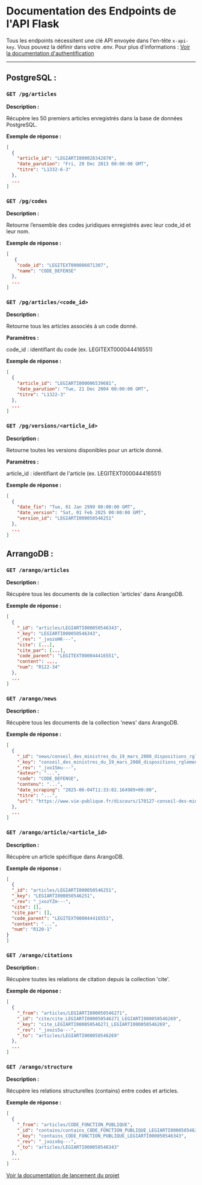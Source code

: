 # Documentation des Endpoints de l'API Flask

Tous les endpoints nécessitent une clé API envoyée dans l'en-tête `x-api-key`.
Vous pouvez la définir dans votre .env.
Pour plus d'informations : [Voir la documentation d'authentification](auth.md)



---

## PostgreSQL : 

### `GET /pg/articles`

**Description :**  

Récupère les 50 premiers articles enregistrés dans la base de données PostgreSQL.

**Exemple de réponse :**

```json
[
  {
    "article_id": "LEGIARTI000028342870",
    "date_parution": "Fri, 20 Dec 2013 00:00:00 GMT",
    "titre": "L1332-6-3"
  },
  ...
]
```


### `GET /pg/codes`

**Description :**  

Retourne l’ensemble des codes juridiques enregistrés avec leur code_id et leur nom.

**Exemple de réponse :**

```json
[
   {
    "code_id": "LEGITEXT000006071307",
    "name": "CODE_DEFENSE"
  },
  ...
]
```

### `GET /pg/articles/<code_id>`

**Description :**  

Retourne tous les articles associés à un code donné.

**Paramètres :**

code_id : identifiant du code (ex. LEGITEXT000044416551)

**Exemple de réponse :**

```json
[
  {
    "article_id": "LEGIARTI000006539681",
    "date_parution": "Tue, 21 Dec 2004 00:00:00 GMT",
    "titre": "L1322-3"
  },
  ...
]
```


### `GET /pg/versions/<article_id>`


**Description :** 

Retourne toutes les versions disponibles pour un article donné.

**Paramètres :**

article_id : identifiant de l'article (ex. LEGITEXT000044416551)

**Exemple de réponse :**

```json
[
  {
    "date_fin": "Tue, 01 Jan 2999 00:00:00 GMT",
    "date_version": "Sat, 01 Feb 2025 00:00:00 GMT",
    "version_id": "LEGIARTI000050546251"
  },
  ...
]
```


## ArrangoDB : 

### `GET /arango/articles`

**Description :** 

Récupère tous les documents de la collection 'articles' dans ArangoDB.

**Exemple de réponse :**

```json
[
  {
    "_id": "articles/LEGIARTI000050546343",
    "_key": "LEGIARTI000050546343",
    "_rev": "_jxozoHK---",
    "cite": [...],
    "cite_par": [...],
    "code_parent": "LEGITEXT000044416551",
    "content": ...,
    "num": "R122-34"
  },
  ...
]
```

### `GET /arango/news`

**Description :**  

Récupère tous les documents de la collection 'news' dans ArangoDB.

**Exemple de réponse :**

```json
[
  {
    "_id": "news/conseil_des_ministres_du_19_mars_2008_dispositions_rglementaires_du_code_de_la_dfense_",
    "_key": "conseil_des_ministres_du_19_mars_2008_dispositions_rglementaires_du_code_de_la_dfense_",
    "_rev": "_jxo1Smu---",
    "auteur": "...",
    "code": "CODE_DEFENSE",
    "contenu": "...",
    "date_scraping": "2025-06-04T11:33:02.164989+00:00",
    "titre": "...",
    "url": "https://www.vie-publique.fr/discours/170127-conseil-des-ministres-du-19-mars-2008-dispositions-reglementaires-du-co"
  },
  ...
]
```

### `GET /arango/article/<article_id>`

**Description :**  

Récupère un article spécifique dans ArangoDB.

**Exemple de réponse :**

```json
[
  {
  "_id": "articles/LEGIARTI000050546251",
  "_key": "LEGIARTI000050546251",
  "_rev": "_jxozYZm---",
  "cite": [],
  "cite_par": [],
  "code_parent": "LEGITEXT000044416551",
  "content": "...",
  "num": "R120-1"
}
]
```


### `GET /arango/citations`

**Description :**  

Récupère toutes les relations de citation depuis la collection 'cite'.

**Exemple de réponse :**

```json
[
  {
    "_from": "articles/LEGIARTI000050546271",
    "_id": "cite/cite_LEGIARTI000050546271_LEGIARTI000050546269",
    "_key": "cite_LEGIARTI000050546271_LEGIARTI000050546269",
    "_rev": "_jxozs5a---",
    "_to": "articles/LEGIARTI000050546269"
  },
  ...
]
```


### `GET /arango/structure`

**Description :**  

Récupère les relations structurelles (contains) entre codes et articles.

**Exemple de réponse :**

```json
[
  {
    "_from": "articles/CODE_FONCTION_PUBLIQUE",
    "_id": "contains/contains_CODE_FONCTION_PUBLIQUE_LEGIARTI000050546343",
    "_key": "contains_CODE_FONCTION_PUBLIQUE_LEGIARTI000050546343",
    "_rev": "_jxozx6q---",
    "_to": "articles/LEGIARTI000050546343"
  },
  ...
]
```

[Voir la documentation de lancement du projet ](setup.md)
